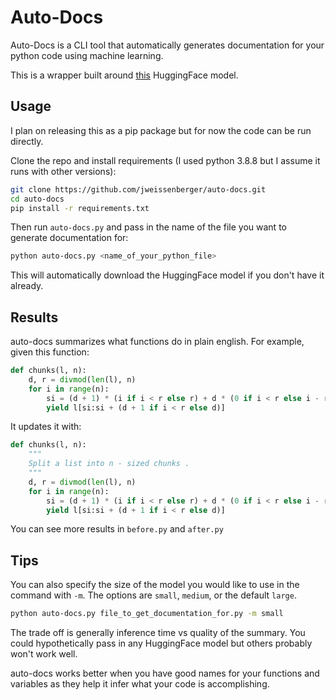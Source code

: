 # Auto-Docs

Auto-Docs is a CLI tool that automatically generates documentation for your python code using machine learning. 

This is a wrapper built around [this](https://huggingface.co/SEBIS/code_trans_t5_base_code_documentation_generation_python_multitask_finetune) HuggingFace model.

## Usage
I plan on releasing this as a pip package but for now the code can be run directly. 

Clone the repo and install requirements (I used python 3.8.8 but I assume it runs with other versions):
```bash
git clone https://github.com/jweissenberger/auto-docs.git
cd auto-docs
pip install -r requirements.txt
```

Then run `auto-docs.py` and pass in the name of the file you want to generate documentation for:
```bash
python auto-docs.py <name_of_your_python_file>
```
This will automatically download the HuggingFace model if you don't have it already.

## Results
auto-docs summarizes what functions do in plain english. For example, given this function:
```python
def chunks(l, n):
    d, r = divmod(len(l), n)
    for i in range(n):
        si = (d + 1) * (i if i < r else r) + d * (0 if i < r else i - r)
        yield l[si:si + (d + 1 if i < r else d)]
```
It updates it with:
```python
def chunks(l, n):
    """
    Split a list into n - sized chunks .
    """
    d, r = divmod(len(l), n)
    for i in range(n):
        si = (d + 1) * (i if i < r else r) + d * (0 if i < r else i - r)
        yield l[si:si + (d + 1 if i < r else d)]
```

You can see more results in `before.py` and `after.py`

## Tips
You can also specify the size of the model you would like to use in the command with `-m`.
The options are `small`, `medium`, or the default `large`. 
```bash
python auto-docs.py file_to_get_documentation_for.py -m small
```
The trade off is generally inference time vs quality of the summary.
You could hypothetically pass in any HuggingFace model but others probably won't work well.



auto-docs works better when you have good names for your functions and variables as they help it
infer what your code is accomplishing. 


